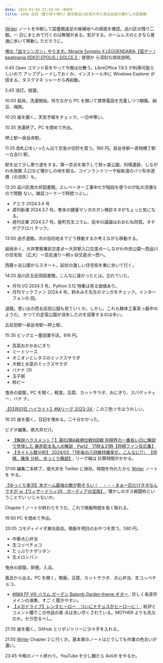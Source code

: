 ```yaml
---
date: 2024-03-02 23:59:59 +0900
title: 1406 日目（曇り時々晴れ）東京都品川区南大井と西五反田の懐かしの図書館
---
```


[Writer] ノートを中断して図書館遠足の候補地への経路を確認。品川区の残り二館。一
日にまとめて行くのは無理がある。気がする。ホームレスのときなら普通に歩いて移動し
ただろうに。

[噂の「皿マシンガン」やります。Miracle 5ympho X LEGGENDARIA【音ゲー / beatmania
IIDX31 EPOLIS / DOLCE.】](https://www.youtube.com/watch?v=B8zE-Bzf0eg): 冒頭か
ら深刻な病状説明。

0:45 Open コマンド系をやって今晩は仕舞う。LibreOffice 7.6.5 が利用可能らしいので
アップグレードしておくか。インストール中に Windows Explorer が固まる。タスクマネ
ジャーから再起動。

2;45 消灯。就寝。

10:00 起床。洗濯開始。待ちながら PC を開いて携帯電話を充電しつつ朝飯。納豆、梅粥。

10:20 歯を磨く。天気予報をチェック。一日中寒い。

10:35 洗濯終了。PC を閉めて外出。

押上駅～泉岳寺駅。

11:25 改札口をいったん出て京急の切符を買う。180 円。泉岳寺駅～青物横丁駅～立会川
駅。

駅を出て少し寄り道をする。第一京浜を南下して鈴ヶ森公園、刑場遺跡、しながわ水族館
入口など懐かしの地を廻る。コインランドリーや桜新道のバツ形歩道橋（の消失）も。

12:20 品川区南大井図書館。エレベーター工事中だが階段を使うのが私の流儀なので問題
ない。雑誌コーナーで時間つぶし。

* アエラ 2024.3.4 号
* 週刊新潮 2024.3.7 号。巻末の健康マンガのガン検診ネタがちょっと気になる。
* 週刊文春 2024.3.7 号。能町先生コラム、前半の議論はおおむね同意。オチがアクロバ
  チック。

13:00 過ぎ退館。次の目的地までどう移動するか考えながら移動する。

結局歩く。大井警察署前交差点～大井駅入口交差点～しながわ中央公園～西品川の住宅街
（広大）～百反通り～桐ヶ谷交差点～西へ。

西霧ヶ谷公園からスタート。起伏の激しい住宅街を東に歩いて行く。

14:20 品川区五反田図書館。こんなに遠かったとは。忘れていた。

* 月刊 I/O 2024.3 号。Python 3.12 特集は見る価値あり。
* 月刊マックファン 2024.4 号。鈴木みそ先生のマンガをチェック。インターフォンの
  回。

退館。思い出の西五反田公園も見ていくか。しかし、これも解体工事真っ最中のようだ。
かつての定宿公園が消失したのを目撃するのは辛い。

五反田駅～泉岳寺駅～押上駅。

15:35 ビッグエー墨田業平店。816 円。

* 高菜おかかおにぎり
* ミートソース
* オニオンとレタスのミックスサラダ
* 大根と水菜のミックスサラダ
* バナナ (3)
* 玉子粥
* 柿ピー

曳舟の部屋。PC を開く。軽食。豆腐、カットサラダ、おにぎり、スパゲッティー、バナ
ナ。

[【03月01日 ハイライト】#Mリーグ 2023-24
](https://www.youtube.com/watch?v=iOIL90D5ViU): この三色ツモはうれしい。

16:25 歯を磨く。日記を埋める。二十分かかった。

ビデオ編集。南大井だけ。

* [【解説ハラスメント？】第82期A級順位戦9回戦 将棋界の一番長い日に解説で登壇した
  藤井聡太名人の解説　Part2　17時＆21時【将棋ファン反応集】
  ](https://www.youtube.com/watch?v=cYNEHY8wPek)
* [【タイトル数分析】 2024/03 「1年後の八冠維持確率が、こんなに!?」 【将棋、確率
  分析、ゆっくり解説】](https://www.youtube.com/watch?v=89PUabGa1O4): リーグ戦は
  計算時間がかかる。

17:00 編集二本終了。南大井を Twitter に保存。時間を作れたから [Writer] ノートを
やる。

[【ゆっくり実況】本ゲーム最強の敵が勢ぞろい！　・・・まぁ一匹だけネタなんですが
ｗ【ウィザードリィⅦ　ガーディアの宝珠】
](https://www.youtube.com/watch?v=6OYq4lfswLk): 懐かしのボス戦闘枠ということでい
いじゃないか。

Chapter 1 ノートが終わりそうだ。これで晩飯時間を長く取れる。

19:50 PC を閉めて外出。

20:05 コモディイイダ東向島店。晩飯を明日のおやつを買う。590 円。

* 中華点心弁当
* 生コッペチョコ
* たっぷりナポリタン
* 生メロンパン

曳舟の部屋。排便。入浴。

風呂から出る。PC を開く。晩飯。豆腐、カットサラダ、点心弁当、生コッペチョコ。

* [#889 FF Ⅷ バラム ガーデン Balamb Garden theme ギター
  ](https://www.youtube.com/watch?v=erT9mR7tNUc): 珍しく長音符メインの演奏。すご
  く聞きやすい。
* [【メガドライブ】レンタヒーロー　ついにナチョスがヒーローに！
  ](https://www.youtube.com/watch?v=PmKqYW5VrI4): 総評とコメント欄でこの作品の美
  点は言い尽くされている。MOTHER よりも先なのか。セガ恐るべし。

21:35 歯を磨く。GitHub とリポジトリーに少々手を入れる。

21:55 [Writer] Chapter 2 に行くか。基本章のノートはどうしても作業の色合いが濃い。

23:45 今晩のノート終わり。YouTube を少し観たら AviUtl をやるか。

[Writer]: https://documentation.libreoffice.org/en/english-documentation/writer/
